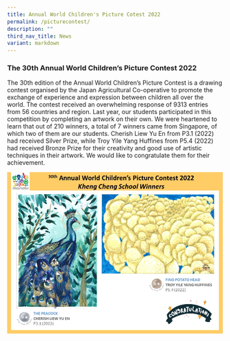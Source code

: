 ```yaml
---
title: Annual World Children's Picture Cotest 2022
permalink: /picturecontest/
description: ""
third_nav_title: News
variant: markdown
---
```

### The 30th Annual World Children’s Picture Contest 2022

The 30th edition of the Annual World Children’s Picture Contest is a drawing contest organised by the Japan Agricultural Co-operative to promote the exchange of experience and expression between children all over the world. The contest received an overwhelming response of 9313 entries from 56 countries and region. Last year, our students participated in this competition by completing an artwork on their own. We were heartened to learn that out of 210 winners, a total of 7 winners came from Singapore, of which two of them are our students. Cherish Liew Yu En from P3.1 (2022) had received Silver Prize, while Troy Yile Yang Huffines from P5.4 (2022) had received Bronze Prize for their creativity and good use of artistic techniques in their artwork. We would like to congratulate them for their achievement.

![](/images/Achievements/picturecontest.JPG)